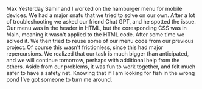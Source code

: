 Max
Yesterday Samir and I worked on the hamburger menu for mobile devices. We had a major snafu that we tried to solve on our own.
After a lot of troubleshooting we asked our friend Chat GPT, and he spotted the issue. 
Our menu was in the header in HTML, but the coresponding CSS was in Main, meaning it wasn't applied to the HTML code.
After some time we solved it. We then tried to reuse some of our menu code from our previous project.
Of course this wasn't frictionless, since this had major repercursions. We realized that our task is much bigger than 
anticipated, and we will continue tomorrow, perhaps with additional help from the others.
Aside from our problems, it was fun to work together, and felt much safer to have a safety net.
Knowing that if I am looking for fish in the wrong pond I've got someone to turn me around.